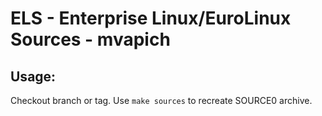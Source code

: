 # ELS - Enterprise Linux/EuroLinux Sources - mvapich
 
## Usage:
  Checkout branch or tag. Use `make sources` to recreate  SOURCE0 archive.
